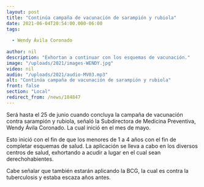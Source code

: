 ```yaml
---
layout: post
title: "Continúa campaña de vacunación de sarampión y rubiola"
date: 2021-06-04T20:54:00.000-06:00
tags:
  
  - Wendy Ávila Coronado
  
author: nil
description: "Exhortan a continuar con los esquemas de vacunación."
image: "/uploads/2021/images-WENDY.jpg"
video: nil
audio: "/uploads/2021/audio-MV03.mp3"
alt: "Continúa campaña de vacunación de sarampión y rubiola"
front: false
section: "Local"
redirect_from: /news/184847
---
```


Será hasta el 25 de junio cuando concluya la campaña de vacunación contra sarampión y rubiola, señaló la Subdirectora de Medicina Preventiva, Wendy Ávila Coronado. La cual inició en el mes de mayo.

Esto inició con el fin de que los menores de 1 a 4 años con el fin de completar esquemas de salud. La aplicación se lleva a cabo en los diversos centros de salud, exhortando a acudir a lugar en el cual sean derechohabientes.

Cabe señalar que también estarán aplicando la BCG, la cual es contra la tuberculosis y estaba escaza años antes.
